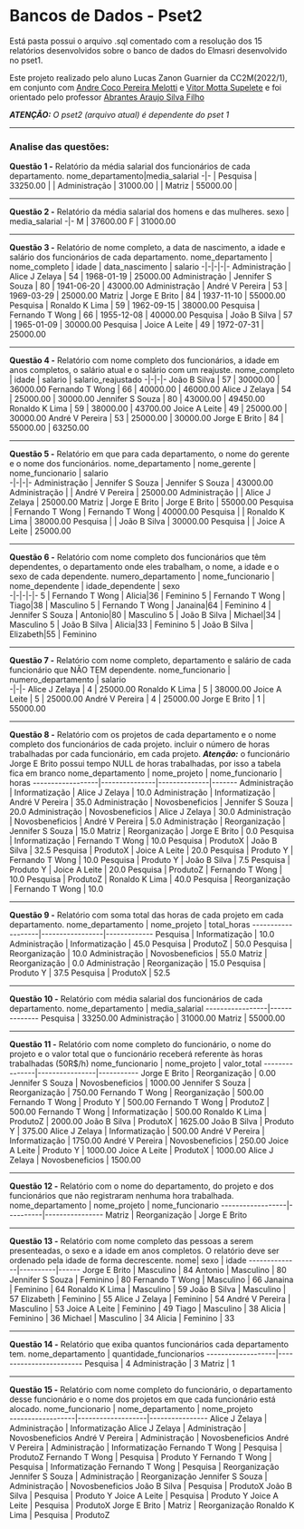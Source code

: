 # Bancos de Dados - Pset2
Está pasta possui o arquivo .sql comentado com a resolução dos 15 relatórios desenvolvidos sobre o banco de dados do Elmasri desenvolvido no pset1.

Este projeto realizado pelo aluno Lucas Zanon Guarnier da CC2M(2022/1), em conjunto com [Andre Coco Pereira Melotti](https://github.com/AndreMelotti) e [Vitor Motta Supelete](https://github.com/OCVitin) e foi orientado pelo professor [Abrantes Araujo Silva Filho](https://github.com/abrantesasf)

***ATENÇÃO:*** *O pset2 (arquivo atual) é dependente do pset 1*
***
### Analise das questões:
**Questão 1 -** Relatório da média salarial dos funcionários de cada departamento.
nome_departamento|media_salarial
-|-
| Pesquisa | 33250.00 |
| Administração | 31000.00 |
| Matriz | 55000.00 |
***
**Questão 2 -** Relatório da média salarial dos homens e das mulheres.
sexo | media_salarial
-|-
 M    |       37600.00
 F    |       31000.00

***
**Questão 3 -** Relatório de nome completo, a data de nascimento, a idade  e salário dos funcionários de cada departamento.
nome_departamento |  nome_completo   | idade | data_nascimento | salario 
-|-|-|-|-
 Administração     | Alice J Zelaya   |    54 | 1968-01-19      | 25000.00
 Administração     | Jennifer S Souza |    80 | 1941-06-20      | 43000.00
 Administração     | André V Pereira  |    53 | 1969-03-29      | 25000.00
 Matriz            | Jorge E Brito    |    84 | 1937-11-10      | 55000.00
 Pesquisa          | Ronaldo K Lima   |    59 | 1962-09-15      | 38000.00
 Pesquisa          | Fernando T Wong  |    66 | 1955-12-08      | 40000.00
 Pesquisa          | João B Silva     |    57 | 1965-01-09      | 30000.00
 Pesquisa          | Joice A Leite    |    49 | 1972-07-31      | 25000.00
***
**Questão 4 -** Relatório com nome completo dos funcionários, a idade em anos completos, o salário atual e o salário com um reajuste.
nome_completo   | idade | salario  | salario_reajustado 
-|-|-|-
 João B Silva     |    57 | 30000.00 |           36000.00
 Fernando T Wong  |    66 | 40000.00 |           46000.00
 Alice J Zelaya   |    54 | 25000.00 |           30000.00
 Jennifer S Souza |    80 | 43000.00 |           49450.00
 Ronaldo K Lima   |    59 | 38000.00 |           43700.00
 Joice A Leite    |    49 | 25000.00 |           30000.00
 André V Pereira  |    53 | 25000.00 |           30000.00
 Jorge E Brito    |    84 | 55000.00 |           63250.00
***
**Questão 5 -** Relatório em que para cada departamento, o nome do gerente e o nome dos funcionários.
nome_departamento |   nome_gerente   | nome_funcionario | salario  
-|-|-|-
 Administração     | Jennifer S Souza | Jennifer S Souza | 43000.00
 Administração     |                  | André V Pereira  | 25000.00
 Administração     |                  | Alice J Zelaya   | 25000.00
 Matriz            | Jorge E Brito    | Jorge E Brito    | 55000.00
 Pesquisa          | Fernando T Wong  | Fernando T Wong  | 40000.00
 Pesquisa          |                  | Ronaldo K Lima   | 38000.00
 Pesquisa          |                  | João B Silva     | 30000.00
 Pesquisa          |                  | Joice A Leite    | 25000.00
***
**Questão 6 -** Relatório com nome completo dos funcionários que têm dependentes, o departamento onde eles trabalham, o nome, a idade e o sexo de cada dependente.
 numero_departamento | nome_funcionario | nome_dependente | idade_dependente |   sexo    
-|-|-|-|-
5 | Fernando T Wong  | Alicia|36 | Feminino
5 | Fernando T Wong  | Tiago|38 | Masculino
5 | Fernando T Wong  | Janaina|64 | Feminino
4 | Jennifer S Souza | Antonio|80 | Masculino
5 | João B Silva     | Michael|34 | Masculino
5 | João B Silva     | Alicia|33 | Feminino
5 | João B Silva     | Elizabeth|55 | Feminino
***
**Questão 7 -** Relatório com nome completo, departamento e salário de cada funcionário que NÃO TEM dependente.
nome_funcionario | numero_departamento | salario  
-|-|-
 Alice J Zelaya   |                   4 | 25000.00
 Ronaldo K Lima   |                   5 | 38000.00
 Joice A Leite    |                   5 | 25000.00
 André V Pereira  |                   4 | 25000.00
 Jorge E Brito    |                   1 | 55000.00
 ***
**Questão 8 -** Relatório com os projetos de cada departamento e o nome completo dos funcionários de cada projeto. incluir o número de horas trabalhadas por cada funcionário, em cada projeto.
***Atenção:*** o funcionário Jorge E Brito possui tempo NULL de horas trabalhadas, por isso a tabela fica em branco
nome_departamento |  nome_projeto   | nome_funcionario | horas 
------------------|---------------|--------------|-------
 Administração     | Informatização  | Alice J Zelaya   |  10.0
 Administração     | Informatização  | André V Pereira  |  35.0
 Administração     | Novosbeneficios | Jennifer S Souza |  20.0
 Administração     | Novosbeneficios | Alice J Zelaya   |  30.0
 Administração     | Novosbeneficios | André V Pereira  |   5.0
 Administração     | Reorganização   | Jennifer S Souza |  15.0
 Matriz            | Reorganização   | Jorge E Brito    |   0.0
 Pesquisa          | Informatização  | Fernando T Wong  |  10.0
 Pesquisa          | ProdutoX        | João B Silva     |  32.5
 Pesquisa          | ProdutoX        | Joice A Leite    |  20.0
 Pesquisa          | Produto Y       | Fernando T Wong  |  10.0
 Pesquisa          | Produto Y       | João B Silva     |   7.5
 Pesquisa          | Produto Y       | Joice A Leite    |  20.0
 Pesquisa          | ProdutoZ        | Fernando T Wong  |  10.0
 Pesquisa          | ProdutoZ        | Ronaldo K Lima   |  40.0
 Pesquisa          | Reorganização   | Fernando T Wong  |  10.0

 ***
**Questão 9 -** Relatório com soma total das horas de cada projeto em cada departamento.
 nome_departamento |  nome_projeto   | total_horas 
-------------------|-----------------|-------------
 Pesquisa          | Informatização  |        10.0
 Administração     | Informatização  |        45.0
 Pesquisa          | ProdutoZ        |        50.0
 Pesquisa          | Reorganização   |        10.0
 Administração     | Novosbeneficios |        55.0
 Matriz            | Reorganização   |         0.0
 Administração     | Reorganização   |        15.0
 Pesquisa          | Produto Y       |        37.5
 Pesquisa          | ProdutoX        |        52.5

***
**Questão 10 -** Relatório com média salarial dos funcionários de cada departamento.
 nome_departamento | media_salarial 
-----------------|--------------
 Pesquisa          |       33250.00
 Administração     |       31000.00
 Matriz            |       55000.00
***
**Questão 11 -** Relatório com nome completo do funcionário, o nome do projeto e o valor total que o funcionário receberá referente às horas trabalhadas (50R$/h)
 nome_funcionario |  nome_projeto   | valor_total 
---------------|----------------|-----------
 Jorge E Brito    | Reorganização   |        0.00
 Jennifer S Souza | Novosbeneficios |     1000.00
 Jennifer S Souza | Reorganização   |      750.00
 Fernando T Wong  | Reorganização   |      500.00
 Fernando T Wong  | Produto Y       |      500.00
 Fernando T Wong  | ProdutoZ        |      500.00
 Fernando T Wong  | Informatização  |      500.00
 Ronaldo K Lima   | ProdutoZ        |     2000.00
 João B Silva     | ProdutoX        |     1625.00
 João B Silva     | Produto Y       |      375.00
 Alice J Zelaya   | Informatização  |      500.00
 André V Pereira  | Informatização  |     1750.00
 André V Pereira  | Novosbeneficios |      250.00
 Joice A Leite    | Produto Y       |     1000.00
 Joice A Leite    | ProdutoX        |     1000.00
 Alice J Zelaya   | Novosbeneficios |     1500.00
***
**Questão 12 -** Relatório com o nome do departamento, do projeto e dos funcionários que não registraram nenhuma hora trabalhada.
 nome_departamento | nome_projeto  | nome_funcionario 
------------------|----------|----------------
 Matriz            | Reorganização | Jorge E Brito
***
**Questão 13 -** Relatório com nome completo das pessoas a serem presenteadas, o sexo e a idade em anos completos. O relatório deve ser ordenado pela idade de forma decrescente.
nome|   sexo    | idade 
--------------|----------|------
 Jorge E Brito    | Masculino |    84
 Antonio          | Masculino |    80
 Jennifer S Souza | Feminino  |    80
 Fernando T Wong  | Masculino |    66
 Janaina          | Feminino  |    64
 Ronaldo K Lima   | Masculino |    59
 João B Silva     | Masculino |    57
 Elizabeth        | Feminino  |    55
 Alice J Zelaya   | Feminino  |    54
 André V Pereira  | Masculino |    53
 Joice A Leite    | Feminino  |    49
 Tiago            | Masculino |    38
 Alicia           | Feminino  |    36
 Michael          | Masculino |    34
 Alicia           | Feminino  |    33
 ***
 **Questão 14 -** Relatório que exiba quantos funcionários cada departamento tem.
 nome_departamento | quantidade_funcionarios 
-------------------|------------------------
 Pesquisa          |                       4
 Administração     |                       3
 Matriz            |                       1
  ***
 **Questão 15 -** Relatório com nome completo do funcionário, o departamento desse funcionário e o nome dos projetos em que cada funcionário está alocado.
 nome_funcionario | nome_departamento |  nome_projeto   
------------------|-------------------|----------------
 Alice J Zelaya   | Administração     | Informatização
 Alice J Zelaya   | Administração     | Novosbeneficios
 André V Pereira  | Administração     | Novosbeneficios
 André V Pereira  | Administração     | Informatização
 Fernando T Wong  | Pesquisa          | ProdutoZ
 Fernando T Wong  | Pesquisa          | Produto Y
 Fernando T Wong  | Pesquisa          | Informatização
 Fernando T Wong  | Pesquisa          | Reorganização
 Jennifer S Souza | Administração     | Reorganização
 Jennifer S Souza | Administração     | Novosbeneficios
 João B Silva     | Pesquisa          | ProdutoX
 João B Silva     | Pesquisa          | Produto Y
 Joice A Leite    | Pesquisa          | Produto Y
 Joice A Leite    | Pesquisa          | ProdutoX
 Jorge E Brito    | Matriz            | Reorganização
 Ronaldo K Lima   | Pesquisa          | ProdutoZ